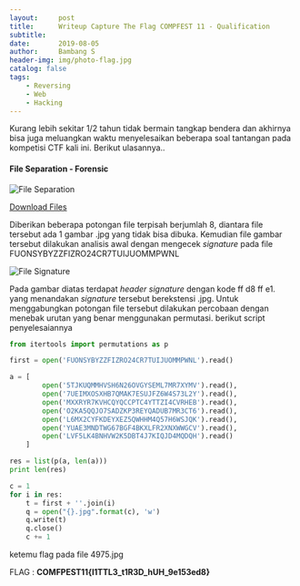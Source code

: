 ```yaml
---
layout:     post
title:      Writeup Capture The Flag COMPFEST 11 - Qualification
subtitle:   
date:       2019-08-05
author:     Bambang S
header-img: img/photo-flag.jpg
catalog: false
tags:
    - Reversing
    - Web
    - Hacking
---
```


Kurang lebih sekitar 1/2 tahun tidak bermain tangkap bendera dan akhirnya bisa juga meluangkan waktu menyelesaikan beberapa soal tantangan pada kompetisi CTF kali ini. Berikut ulasannya..

#### File Separation - Forensic

![File Separation](https://bamsarts.github.io/img/file-separation.png)

[Download Files](https://github.com/bamsarts/Writeup-IDCC/blob/master/DecryptMe/enkripsi)

Diberikan beberapa potongan file terpisah berjumlah 8, diantara file tersebut ada 1 gambar .jpg yang tidak bisa dibuka. Kemudian file gambar tersebut dilakukan analisis awal dengan mengecek _signature_ pada file FUONSYBYZZFIZRO24CR7TUIJUOMMPWNL 

![File Signature](https://bamsarts.github.io/img/signature.png)

Pada gambar diatas terdapat _header signature_ dengan kode ff d8 ff e1. yang menandakan _signature_ tersebut berekstensi .jpg. Untuk menggabungkan potongan file tersebut dilakukan percobaan dengan menebak urutan yang benar menggunakan permutasi. berikut script penyelesaiannya

```python
from itertools import permutations as p

first = open('FUONSYBYZZFIZRO24CR7TUIJUOMMPWNL').read()

a = [
        open('5TJKUQMMHVSH6N26OVGYSEML7MR7XYMV').read(), 
        open('7UEIMXOSXHB7QMAK7ESUJFZ6W4S73L2Y').read(), 
        open('MXXRYR7KVHCQYQCCPTC4YTTZI4CVRHEB').read(), 
        open('O2KA5QQJO7SADZKP3REYQADUB7MR3CT6').read(), 
        open('L6MX2CYFKDEYXEZ5QWHHM4Q57H6WSJQK').read(), 
        open('YUAE3MNDTWG67BGF4BKXLFR2XNXWWGCV').read(),
        open('LVF5LK4BNHVW2K5DBT4J7KIQJD4MQDQH').read()
    ]

res = list(p(a, len(a)))
print len(res)

c = 1
for i in res:
    t = first + ''.join(i)
    q = open("{}.jpg".format(c), 'w')
    q.write(t)
    q.close()
    c += 1
```

ketemu flag pada file 4975.jpg

FLAG : **COMFPEST11{l1TTL3_t1R3D_hUH_9e153ed8}**

###
